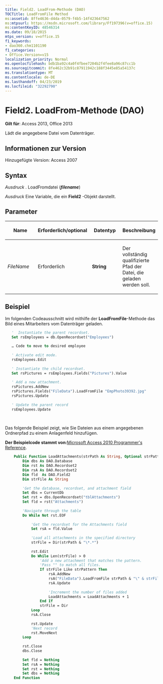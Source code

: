 ```yaml
---
title: Field2. LoadFrom-Methode (DAO)
TOCTitle: LoadFromFile Method
ms:assetid: 8ffe4636-d4da-0579-f4b5-14f423647562
ms:mtpsurl: https://msdn.microsoft.com/library/Ff197396(v=office.15)
ms:contentKeyID: 48546314
ms.date: 09/18/2015
mtps_version: v=office.15
f1_keywords:
- dao360.chm1101190
f1_categories:
- Office.Version=v15
localization_priority: Normal
ms.openlocfilehash: bdb1ba92c4a0f4fbee7204b2f4fee8a96c87cc1b
ms.sourcegitcommit: 8fe462c32b91c87911942c188f3445e85a54137c
ms.translationtype: MT
ms.contentlocale: de-DE
ms.lasthandoff: 04/23/2019
ms.locfileid: "32292790"
---
```

# <a name="field2loadfromfile-method-dao"></a>Field2. LoadFrom-Methode (DAO)

**Gilt für**: Access 2013, Office 2013

Lädt die angegebene Datei vom Datenträger.

## <a name="version-information"></a>Informationen zur Version

Hinzugefügte Version: Access 2007

## <a name="syntax"></a>Syntax

*Ausdruck* . LoadFromdatei (***filename***)

*Ausdruck* Eine Variable, die ein **Field2** -Objekt darstellt.

## <a name="parameters"></a>Parameter

<table>
<colgroup>
<col style="width: 25%" />
<col style="width: 25%" />
<col style="width: 25%" />
<col style="width: 25%" />
</colgroup>
<thead>
<tr class="header">
<th><p>Name</p></th>
<th><p>Erforderlich/optional</p></th>
<th><p>Datentyp</p></th>
<th><p>Beschreibung</p></th>
</tr>
</thead>
<tbody>
<tr class="odd">
<td><p><em>FileName</em></p></td>
<td><p>Erforderlich</p></td>
<td><p><strong>String</strong></p></td>
<td><p>Der vollständig qualifizierte Pfad der Datei, die geladen werden soll.</p></td>
</tr>
</tbody>
</table>


## <a name="example"></a>Beispiel

Im folgenden Codeausschnitt wird mithilfe der **LoadFromFile**-Methode das Bild eines Mitarbeiters vom Datenträger geladen.

```vb 
   '  Instantiate the parent recordset.  
   Set rsEmployees = db.OpenRecordset("Employees") 
  
   … Code to move to desired employee 
  
   ' Activate edit mode. 
   rsEmployees.Edit 
  
   ' Instantiate the child recordset. 
   Set rsPictures = rsEmployees.Fields("Pictures").Value  
  
   ' Add a new attachment. 
   rsPictures.AddNew 
   rsPictures.Fields("FileData").LoadFromFile "EmpPhoto39392.jpg" 
   rsPictures.Update 
  
   ' Update the parent record 
   rsEmployees.Update 
```

<br/>

Das folgende Beispiel zeigt, wie Sie Dateien aus einem angegebenen Ordnerpfad zu einem Anlagenfeld hinzufügen.

**Der Beispielcode stammt von:**[Microsoft Access 2010 Programmer's Reference](https://www.amazon.com/Microsoft-Access-2010-Programmers-Reference/dp/8126528125).

```vb
    Public Function LoadAttachments(strPath As String, Optional strPattern As String = "*.*") As Long
        Dim dbs As DAO.Database
        Dim rst As DAO.Recordset2
        Dim rsA As DAO.Recordset2
        Dim fld  As DAO.Field2
        Dim strFile As String
        
        'Get the database, recordset, and attachment field
        Set dbs = CurrentDb
        Set rst = dbs.OpenRecordset("tblAttachments")
        Set fld = rst("Attachments")
        
        'Navigate through the table
        Do While Not rst.EOF
        
            'Get the recordset for the Attachments field
            Set rsA = fld.Value
            
            'Load all attachments in the specified directory
            strFile = Dir(strPath & "\*.*")
            
            rst.Edit
            Do While Len(strFile) > 0
                'Add a new attachment that matches the pattern.
                'Pass "" to match all files.
                If strFile Like strPattern Then
                    rsA.AddNew
                    rsA("FileData").LoadFromFile strPath & "\" & strFile
                    rsA.Update
                    
                    'Increment the number of files added
                    LoadAttachments = LoadAttachments + 1
                End If
                strFile = Dir
            Loop
            rsA.Close
            
            rst.Update
            'Next record
            rst.MoveNext
        Loop
        
        rst.Close
        dbs.Close
        
        Set fld = Nothing
        Set rsA = Nothing
        Set rst = Nothing
        Set dbs = Nothing
    End Function
```
